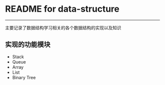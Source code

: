 # **README for data-structure** #
***
主要记录了数据结构学习相关的各个数据结构的实现以及知识


## **实现的功能模块** ##
* Stack
* Queue
* Array
* List
* Binary Tree

